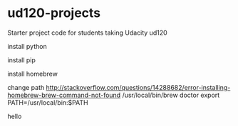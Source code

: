 ud120-projects
==============

Starter project code for students taking Udacity ud120

install python

install pip

install homebrew

change path
http://stackoverflow.com/questions/14288682/error-installing-homebrew-brew-command-not-found
/usr/local/bin/brew doctor
export PATH=/usr/local/bin:$PATH

hello
